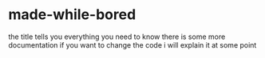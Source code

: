 # made-while-bored
the title tells you everything you need to know
there is some more documentation if you want to change the code 
i will explain it at some point
